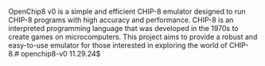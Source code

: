 OpenChip8 v0 is a simple and efficient CHIP-8 emulator designed to run CHIP-8 programs with high accuracy and performance. CHIP-8 is an interpreted programming language that was developed in the 1970s to create games on microcomputers. This project aims to provide a robust and easy-to-use emulator for those interested in exploring the world of CHIP-8.# openchip8-v0
11.29.24$

